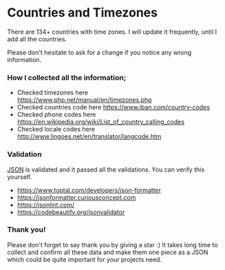 # Countries and Timezones

There are 134+ countries with time zones.  I will update it frequently, until I add all the countries.

Please don't hesitate to ask for a change if you notice any wrong information. 


### How I collected all the information;

- Checked timezones here https://www.php.net/manual/en/timezones.php
- Checked countries code here https://www.iban.com/country-codes 
- Checked phone codes here https://en.wikipedia.org/wiki/List_of_country_calling_codes
- Checked locale codes here http://www.lingoes.net/en/translator/langcode.htm

### Validation

[JSON](https://github.com/osmanyz/countries-and-timezones/blob/main/countries-timezones.json) is validated and it passed all the validations. You can verify this yourself. 

- https://www.toptal.com/developers/json-formatter
- https://jsonformatter.curiousconcept.com
- https://jsonlint.com/
- https://codebeautify.org/jsonvalidator

### Thank you!

Please don't forget to say thank you by giving a star :) It takes long time to collect and confirm all these data and make them one piece as a JSON which could be quite important for your projects need.
